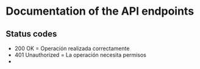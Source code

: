 # Documentation of the API endpoints

## Status codes

- 200 OK = Operación realizada correctamente
- 401 Unauthorized = La operación necesita permisos 
- 
